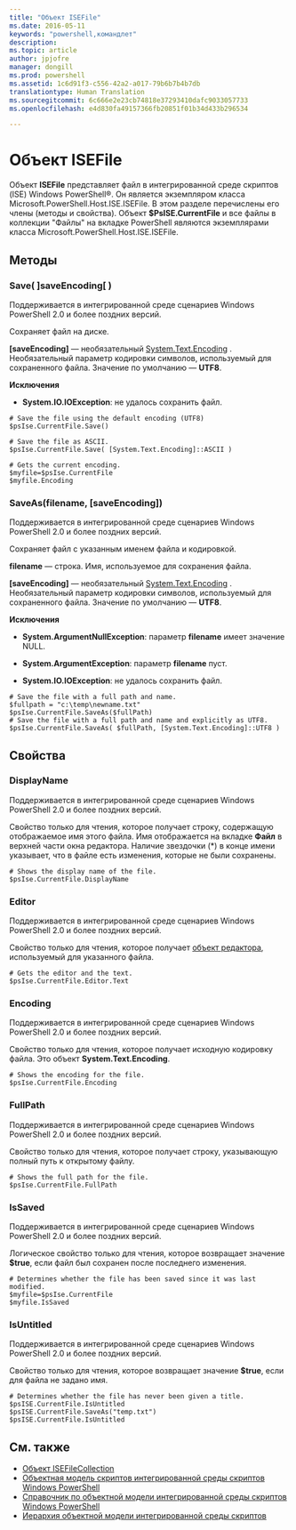```yaml
---
title: "Объект ISEFile"
ms.date: 2016-05-11
keywords: "powershell,командлет"
description: 
ms.topic: article
author: jpjofre
manager: dongill
ms.prod: powershell
ms.assetid: 1c6d91f3-c556-42a2-a017-79b6b7b4b7db
translationtype: Human Translation
ms.sourcegitcommit: 6c666e2e23cb74818e37293410dafc9033057733
ms.openlocfilehash: e4d830fa49157366fb20851f01b34d433b296534

---
```


# <a name="the-isefile-object"></a>Объект ISEFile
  Объект **ISEFile** представляет файл в интегрированной среде скриптов (ISE) Windows PowerShell®. Он является экземпляром класса Microsoft.PowerShell.Host.ISE.ISEFile. В этом разделе перечислены его члены (методы и свойства). Объект **$PsISE.CurrentFile** и все файлы в коллекции "Файлы" на вкладке PowerShell являются экземплярами класса Microsoft.PowerShell.Host.ISE.ISEFile.

## <a name="methods"></a>Методы

###  <a name="a-namesave-overridea-save-saveencoding-"></a><a name="save-override"></a> Save\( \]saveEncoding\[ \)
  Поддерживается в интегрированной среде сценариев Windows PowerShell 2.0 и более поздних версий. 

 Сохраняет файл на диске.

 **\[saveEncoding\]** — необязательный [System.Text.Encoding](http://msdn.microsoft.com/library/system.text.encoding.aspx)
. Необязательный параметр кодировки символов, используемый для сохраненного файла. Значение по умолчанию — **UTF8**.

 **Исключения**
 -   **System.IO.IOException**: не удалось сохранить файл.

```
# Save the file using the default encoding (UTF8)
$psIse.CurrentFile.Save()

# Save the file as ASCII.
$psIse.CurrentFile.Save( [System.Text.Encoding]::ASCII )

# Gets the current encoding.
$myfile=$psIse.CurrentFile
$myfile.Encoding

```

###  <a name="a-namesaveasa-saveasfilename-saveencoding"></a><a name="saveas"></a>SaveAs\(filename, \[saveEncoding\]\)
  Поддерживается в интегрированной среде сценариев Windows PowerShell 2.0 и более поздних версий. 

 Сохраняет файл с указанным именем файла и кодировкой.

 **filename** — строка. Имя, используемое для сохранения файла.

 **\[saveEncoding\]** — необязательный [System.Text.Encoding](http://msdn.microsoft.com/library/system.text.encoding.aspx)
. Необязательный параметр кодировки символов, используемый для сохраненного файла. Значение по умолчанию — **UTF8**.

 **Исключения**
 -   **System.ArgumentNullException**: параметр **filename** имеет значение NULL.

-   **System.ArgumentException**: параметр **filename** пуст.

-   **System.IO.IOException**: не удалось сохранить файл.

```
# Save the file with a full path and name. 
$fullpath = "c:\temp\newname.txt"
$psIse.CurrentFile.SaveAs($fullPath) 
# Save the file with a full path and name and explicitly as UTF8. 
$psIse.CurrentFile.SaveAs( $fullPath, [System.Text.Encoding]::UTF8 )

```

## <a name="properties"></a>Свойства

###  <a name="a-namedisplaynamea-displayname"></a><a name="Displayname"></a> DisplayName
  Поддерживается в интегрированной среде сценариев Windows PowerShell 2.0 и более поздних версий. 

 Свойство только для чтения, которое получает строку, содержащую отображаемое имя этого файла. Имя отображается на вкладке **Файл** в верхней части окна редактора. Наличие звездочки \(\*\) в конце имени указывает, что в файле есть изменения, которые не были сохранены.

```
# Shows the display name of the file.
$psIse.CurrentFile.DisplayName

```

###  <a name="a-nameeditora-editor"></a><a name="Editor"></a> Editor
  Поддерживается в интегрированной среде сценариев Windows PowerShell 2.0 и более поздних версий. 

 Свойство только для чтения, которое получает [объект редактора](The-ISEEditor-Object.md), используемый для указанного файла.

```
# Gets the editor and the text.
$psIse.CurrentFile.Editor.Text

```

###  <a name="a-nameencodinga-encoding"></a><a name="Encoding"></a> Encoding
  Поддерживается в интегрированной среде сценариев Windows PowerShell 2.0 и более поздних версий. 

 Свойство только для чтения, которое получает исходную кодировку файла. Это объект **System.Text.Encoding**.

```
# Shows the encoding for the file. 
$psIse.CurrentFile.Encoding

```

###  <a name="a-namefullpatha-fullpath"></a><a name="FullPath"></a> FullPath
  Поддерживается в интегрированной среде сценариев Windows PowerShell 2.0 и более поздних версий. 

 Свойство только для чтения, которое получает строку, указывающую полный путь к открытому файлу.

```
# Shows the full path for the file. 
$psIse.CurrentFile.FullPath

```

###  <a name="a-nameissaveda-issaved"></a><a name="IsSaved"></a> IsSaved
  Поддерживается в интегрированной среде сценариев Windows PowerShell 2.0 и более поздних версий. 

 Логическое свойство только для чтения, которое возвращает значение **$true**, если файл был сохранен после последнего изменения.

```
# Determines whether the file has been saved since it was last modified.
$myfile=$psIse.CurrentFile
$myfile.IsSaved

```

###  <a name="a-nameisuntitleda-isuntitled"></a><a name="IsUntitled"></a> IsUntitled
  Поддерживается в интегрированной среде сценариев Windows PowerShell 2.0 и более поздних версий. 

 Свойство только для чтения, которое возвращает значение **$true**, если для файла не задано имя.

```
# Determines whether the file has never been given a title.
$psISE.CurrentFile.IsUntitled
$psISE.CurrentFile.SaveAs("temp.txt")
$psISE.CurrentFile.IsUntitled

```

## <a name="see-also"></a>См. также
- [Объект ISEFileCollection](The-ISEFileCollection-Object.md) 
- [Объектная модель скриптов интегрированной среды скриптов Windows PowerShell](The-Windows-PowerShell-ISE-Scripting-Object-Model.md) 
- [Справочник по объектной модели интегрированной среды скриптов Windows PowerShell](Windows-PowerShell-ISE-Object-Model-Reference.md) 
- [Иерархия объектной модели интегрированной среды скриптов](The-ISE-Object-Model-Hierarchy.md)

  



<!--HONumber=Nov16_HO3-->


